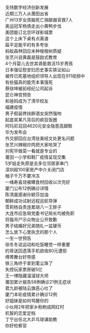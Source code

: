 支持数字经济创新发展  
近期三万人从莆田出省  
广州13岁女孩脑死亡捐献器官救7人  
奥运冠军杨倩走出小黄鸭步伐  
美团能订北京环球影城票  
这个上床下桌有点离谱  
扁平足能平的有多夸张  
蚂蚁森林回应未种梭梭树质疑  
张艺兴说黄磊是鼓励式教育  
4个月婴儿去世其肾脏救活15岁男孩  
日本强征慰安妇历史事实铁证如山  
被传已死基地组织领导人出现在911视频中  
有些猫真的能凭本事饿死  
蔡徐坤被前经纪公司起诉  
昆仑神宫预告  
和爸妈成为了清华校友  
福建疫情  
男子假装搀扶醉酒女突然强吻  
起底吴某凡背后的疯狂饭圈  
阿玛尼召回4620元安全隐患高跟鞋  
华为发布会  
外交部回应台湾驻美经文处更名问题  
张艺兴辣椒炒肉把大家呛哭了  
刘宪华做菜一看就是专业的  
莆田一小学和鞋厂疫情呈现交集  
5岁娃走失原是去多位邻居家串门  
深圳超100家房产中介关闭门店  
柚子千万不要冷冻  
一绪寿喜烧被曝食材回收以次充好  
厦门公布12例确诊详情  
陈清晨感谢孙颖莎加油  
朝鲜成功试射远程巡航导弹  
雪莉杨自责连累胡八一王胖子  
大连市应急局党委书记局长均被免职  
将猫吊尸示众物业公开致歉  
男子结婚好兄弟随礼一盆硬币  
怎么放下心里执念的那个人  
一生一世预告  
徐冬冬说运动和吃饭睡觉一样重要  
的哥送回遗落手机欲收80元遭拒  
傅菁舞台好带感  
铁三角终于拿到雮尘珠了  
失控玩家票房破5亿  
王一博隐藏溜溜球大师  
莆田累计报告58例确诊21例无症状  
君九龄被陆云旗恶心吐了  
厦门本轮疫情累计确诊12例  
好姐妹是如何骂醒你的  
小伙用2年把家乡粉刷成网红村  
机智的恋爱定档  
丁宁出任北大乒乓球课助教  
你好检察官  
